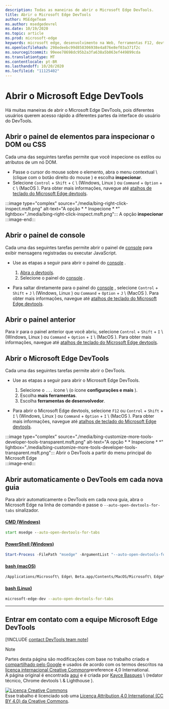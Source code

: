 ```yaml
---
description: Todas as maneiras de abrir o Microsoft Edge DevTools.
title: Abrir o Microsoft Edge DevTools
author: MSEdgeTeam
ms.author: msedgedevrel
ms.date: 10/19/2020
ms.topic: article
ms.prod: microsoft-edge
keywords: microsoft edge, desenvolvimento na Web, ferramentas F12, devtools
ms.openlocfilehash: 298edeebc99d858306938e4a876e8ef03a371f2c
ms.sourcegitcommit: 99eee78698dc95b2a3fa638a5b063ef449899cda
ms.translationtype: MT
ms.contentlocale: pt-BR
ms.lasthandoff: 10/20/2020
ms.locfileid: "11125402"
---
```

<!-- Copyright Kayce Basques 

   Licensed under the Apache License, Version 2.0 (the "License");
   you may not use this file except in compliance with the License.
   You may obtain a copy of the License at

       https://www.apache.org/licenses/LICENSE-2.0

   Unless required by applicable law or agreed to in writing, software
   distributed under the License is distributed on an "AS IS" BASIS,
   WITHOUT WARRANTIES OR CONDITIONS OF ANY KIND, either express or implied.
   See the License for the specific language governing permissions and
   limitations under the License. -->

# Abrir o Microsoft Edge DevTools  

Há muitas maneiras de abrir o Microsoft Edge DevTools, pois diferentes usuários querem acesso rápido a diferentes partes da interface do usuário do DevTools.  

## Abrir o painel de elementos para inspecionar o DOM ou CSS  

Cada uma das seguintes tarefas permite que você inspecione os estilos ou atributos de um nó DOM.

*   Passe o cursor do mouse sobre o elemento, abra o menu contextual \ (clique com o botão direito do mouse \) e escolha **inspecionar**.  
*   Selecione `Control` + `Shift` + `C` \ (Windows, Linux \) ou `Command` + `Option` + `C` \ (MacOS \).  Para obter mais informações, navegue até [atalhos de teclado do Microsoft Edge devtools][DevToolsShortcuts].  

:::image type="complex" source="./media/bing-right-click-inspect.msft.png" alt-text="A opção * * Inspecione * *" lightbox="./media/bing-right-click-inspect.msft.png":::
   A opção **inspecionar**  
:::image-end:::  

<!--See [Get Started With Viewing And Changing CSS][GetStartedCSS].  -->  

## Abrir o painel de console  

Cada uma das seguintes tarefas permite abrir o painel de [console][DevToolsConsoleIndex] para exibir mensagens registradas ou executar JavaScript.  

*   Use as etapas a seguir para abrir o painel do [console][DevToolsConsoleIndex] .  
    
    1.  [Abra o devtools](#open-microsoft-edge-devtools).  
    1.  Selecione o painel do [console][DevToolsConsoleIndex] .  

*   Para saltar diretamente para o painel do [console][DevToolsConsoleIndex] , selecione `Control` + `Shift` + `J` \ (Windows, Linux \) ou `Command` + `Option` + `J` \ (MacOS \).  Para obter mais informações, navegue até [atalhos de teclado do Microsoft Edge devtools][DevToolsShortcuts].  

<!--See [Get Started With The Console][ConsoleGetStarted].  -->

## Abrir o painel anterior  

Para ir para o painel anterior que você abriu, selecione `Control` + `Shift` + `I` \ (Windows, Linux \) ou `Command` + `Option` + `I` \ (MacOS \).  Para obter mais informações, navegue até [atalhos de teclado do Microsoft Edge devtools][DevToolsShortcuts].  

## Abrir o Microsoft Edge DevTools  

Cada uma das seguintes tarefas permite abrir o DevTools.  

*   Use as etapas a seguir para abrir o Microsoft Edge DevTools.  
    
    1.  Selecione o  `...` ícone \ (o ícone **configurações e mais** ).  
    1.  Escolha **mais ferramentas**.  
    1.  Escolha **ferramentas de desenvolvedor**.  
    
*   Para abrir o Microsoft Edge devtools, selecione `F12` ou `Control` + `Shift` + `I` \ (Windows, Linux \) ou `Command` + `Option` + `I` \ (MacOS \).  Para obter mais informações, navegue até [atalhos de teclado do Microsoft Edge devtools][DevToolsShortcuts].  

:::image type="complex" source="./media/bing-customize-more-tools-developer-tools-transparent.msft.png" alt-text="A opção * * Inspecione * *" lightbox="./media/bing-customize-more-tools-developer-tools-transparent.msft.png":::
   Abrir o DevTools a partir do menu principal do Microsoft Edge  
:::image-end:::  

## Abrir automaticamente o DevTools em cada nova guia  

Para abrir automaticamente o DevTools em cada nova guia, abra o Microsoft Edge na linha de comando e passe o `--auto-open-devtools-for-tabs` sinalizador.  

#### [CMD (Windows)](#tab/cmd-Windows/)  

<a id="auto-open-devtools-command-line"></a>  

```cmd
start msedge --auto-open-devtools-for-tabs
```  

#### [PowerShell (Windows)](#tab/powershell-Windows/)  

<a id="auto-open-devtools-command-line"></a>  

```powershell
Start-Process -FilePath "msedge" -ArgumentList "--auto-open-devtools-for-tabs"
```  

#### [bash (macOS)](#tab/bash-macos/)  

<a id="auto-open-devtools-command-line"></a>  

```bash
/Applications/Microsoft\ Edge\ Beta.app/Contents/MacOS/Microsoft\ Edge\ Beta --auto-open-devtools-for-tabs
```  

#### [bash (Linux)](#tab/bash-linux/)  

<a id="auto-open-devtools-command-line"></a>  

```bash
microsoft-edge-dev --auto-open-devtools-for-tabs
```  

* * *  

## Entrar em contato com a equipe Microsoft Edge DevTools  

[!INCLUDE [contact DevTools team note](./includes/contact-devtools-team-note.md)]  

<!-- links -->  

[DevToolsConsoleIndex]: ./console/index.md "Visão geral do console | Documentos da Microsoft"  
[DevtoolsShortcuts]: ./shortcuts.md "Atalhos de teclado do Microsoft Edge DevTools-documentos da Microsoft"  

<!--[ConsoleGetStarted]: /microsoft-edge/devtools-guide-chromium/console/get-started ""  -->  
<!--[GetStartedCSS]: /microsoft-edge/devtools-guide-chromium/css "CSS"  -->

> [!NOTE]
> Partes desta página são modificações com base no trabalho criado e [compartilhado pelo Google][GoogleSitePolicies] e usados de acordo com os termos descritos na [licença internacional Creative Commons][CCA4IL]rereference 4,0 International.  
> A página original é encontrada [aqui](https://developers.google.com/web/tools/chrome-devtools/open) e é criada por [Kayce Basques][KayceBasques] \ (redator técnico, Chrome devtools \ & Lighthouse \).  

[![Licença Creative Commons][CCby4Image]][CCA4IL]  
Esse trabalho é licenciado sob uma [Licença Attribution 4.0 International (CC BY 4.0) da Creative Commons][CCA4IL].  

[CCA4IL]: https://creativecommons.org/licenses/by/4.0  
[CCby4Image]: https://i.creativecommons.org/l/by/4.0/88x31.png  
[GoogleSitePolicies]: https://developers.google.com/terms/site-policies  
[KayceBasques]: https://developers.google.com/web/resources/contributors/kaycebasques  
